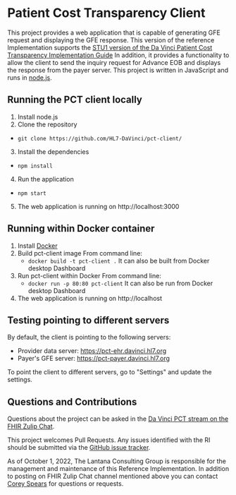 # Patient Cost Transparency Client
This project provides a web application that is capable of generating GFE request and displaying the GFE response.
This version of the reference Implementation supports the [STU1 version of the Da Vinci Patient Cost Transparency Implementation Guide](https://hl7.org/fhir/us/davinci-pct/STU1/)
In addition, it provides a functionality to allow the client to send the inquiry request for Advance EOB and displays the response from the payer server.  This project is written in JavaScript and runs in [node.js](https://nodejs.org/en/).  

## Running the PCT client locally
1. Install node.js
2. Clone the repository
  * `git clone https://github.com/HL7-DaVinci/pct-client/`
3. Install the dependencies
  * `npm install`
4. Run the application
  * `npm start`
5. The web application is running on http://localhost:3000

## Running within Docker container
1. Install [Docker](https://docs.docker.com/get-docker/)
2. Build pct-client image
   From command line:
    * `docker build -t pct-client .`
   It can also be built from Docker desktop Dashboard
3. Run pct-client within Docker
   From command line:
   * `docker run -p 80:80 pct-client`
   It can also be run from Docker desktop Dashboard
4. The web application is running on http://localhost

## Testing pointing to different servers
By default, the client is pointing to the following servers:

* Provider data server: https://pct-ehr.davinci.hl7.org
* Payer's GFE server: https://pct-payer.davinci.hl7.org

To point the client to different servers, go to "Settings" and update the settings. 

## Questions and Contributions
Questions about the project can be asked in the [Da Vinci PCT stream on the FHIR Zulip Chat](https://chat.fhir.org/#narrow/stream/301151-Da-Vinci-PCT).

This project welcomes Pull Requests. Any issues identified with the RI should be submitted via the [GitHub issue tracker](https://github.com/HL7-DaVinci/pct-client/issues).

As of October 1, 2022, The Lantana Consulting Group is responsible for the management and maintenance of this Reference Implementation.
In addition to posting on FHIR Zulip Chat channel mentioned above you can contact [Corey Spears](mailto:corey.spears@lantanagroup.com) for questions or requests.
